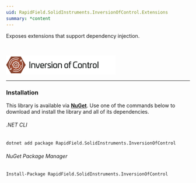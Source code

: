 ```yaml
---
uid: RapidField.SolidInstruments.InversionOfControl.Extensions
summary: *content
---
```


<!--
Copyright (c) RapidField LLC. Licensed under the MIT License. See LICENSE.txt in the project root for license information.
-->

Exposes extensions that support dependency injection.

<br />

![Inversion of Control label](../images/Label.InversionOfControl.300w.png)
- - -

### Installation

This library is available via [**NuGet**](https://docs.microsoft.com/en-us/nuget/quickstart/install-and-use-a-package-in-visual-studio). Use one of the commands below to download and install the library and all of its dependencies.

###### .NET CLI

```shell
dotnet add package RapidField.SolidInstruments.InversionOfControl
```

###### NuGet Package Manager

```shell
Install-Package RapidField.SolidInstruments.InversionOfControl
```